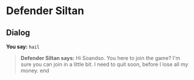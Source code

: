 # Defender Siltan


## Dialog

**You say:** `hail`



>**Defender Siltan says:** Hi Soandso.  You here to join the game?  I'm sure you can join in a little bit.  I need to quit soon, before I lose all my money.
end
